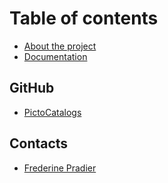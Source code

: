 # Table of contents

* [About the project](README.md)
* [Documentation](Documentation.md)

## GitHub

* [PictoCatalogs](https://github.com/PictoCatalogs)

## Contacts

* [Frederine Pradier](contacts/frederine-pradier.md)
